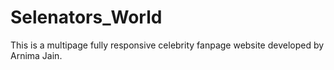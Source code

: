 # Selenators_World
 This is a multipage fully responsive celebrity fanpage website developed by Arnima Jain.
